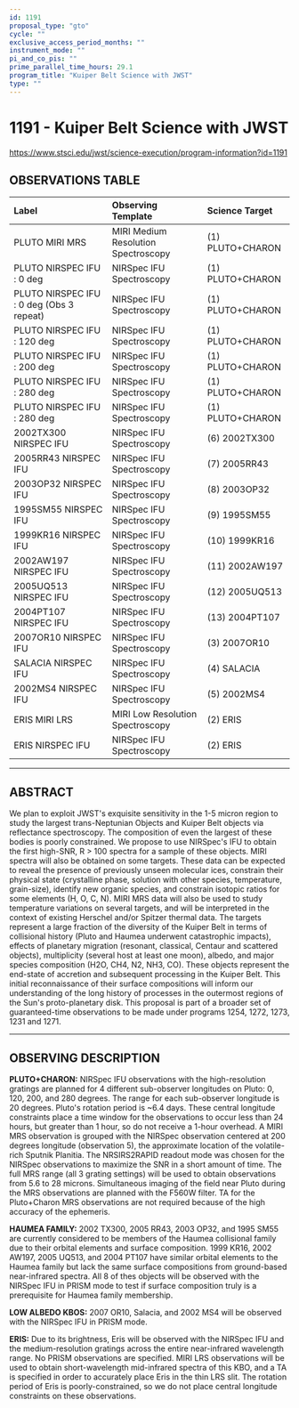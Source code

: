 ```yaml
---
id: 1191
proposal_type: "gto"
cycle: ""
exclusive_access_period_months: ""
instrument_mode: ""
pi_and_co_pis: ""
prime_parallel_time_hours: 29.1
program_title: "Kuiper Belt Science with JWST"
type: ""
---
```

# 1191 - Kuiper Belt Science with JWST
https://www.stsci.edu/jwst/science-execution/program-information?id=1191
## OBSERVATIONS TABLE
| Label                                   | Observing Template                     | Science Target        |
| :-------------------------------------- | :------------------------------------- | :-------------------- |
| PLUTO MIRI MRS                          | MIRI Medium Resolution Spectroscopy    | (1) PLUTO+CHARON      |
| PLUTO NIRSPEC IFU : 0 deg               | NIRSpec IFU Spectroscopy               | (1) PLUTO+CHARON      |
| PLUTO NIRSPEC IFU : 0 deg (Obs 3 repeat)| NIRSpec IFU Spectroscopy               | (1) PLUTO+CHARON      |
| PLUTO NIRSPEC IFU : 120 deg             | NIRSpec IFU Spectroscopy               | (1) PLUTO+CHARON      |
| PLUTO NIRSPEC IFU : 200 deg             | NIRSpec IFU Spectroscopy               | (1) PLUTO+CHARON      |
| PLUTO NIRSPEC IFU : 280 deg             | NIRSpec IFU Spectroscopy               | (1) PLUTO+CHARON      |
| PLUTO NIRSPEC IFU : 280 deg             | NIRSpec IFU Spectroscopy               | (1) PLUTO+CHARON      |
| 2002TX300 NIRSPEC IFU                   | NIRSpec IFU Spectroscopy               | (6) 2002TX300         |
| 2005RR43 NIRSPEC IFU                    | NIRSpec IFU Spectroscopy               | (7) 2005RR43          |
| 2003OP32 NIRSPEC IFU                    | NIRSpec IFU Spectroscopy               | (8) 2003OP32          |
| 1995SM55 NIRSPEC IFU                    | NIRSpec IFU Spectroscopy               | (9) 1995SM55          |
| 1999KR16 NIRSPEC IFU                    | NIRSpec IFU Spectroscopy               | (10) 1999KR16         |
| 2002AW197 NIRSPEC IFU                   | NIRSpec IFU Spectroscopy               | (11) 2002AW197        |
| 2005UQ513 NIRSPEC IFU                   | NIRSpec IFU Spectroscopy               | (12) 2005UQ513        |
| 2004PT107 NIRSPEC IFU                   | NIRSpec IFU Spectroscopy               | (13) 2004PT107        |
| 2007OR10 NIRSPEC IFU                    | NIRSpec IFU Spectroscopy               | (3) 2007OR10          |
| SALACIA NIRSPEC IFU                     | NIRSpec IFU Spectroscopy               | (4) SALACIA           |
| 2002MS4 NIRSPEC IFU                     | NIRSpec IFU Spectroscopy               | (5) 2002MS4           |
| ERIS MIRI LRS                           | MIRI Low Resolution Spectroscopy       | (2) ERIS              |
| ERIS NIRSPEC IFU                        | NIRSpec IFU Spectroscopy               | (2) ERIS              |

---

## ABSTRACT

We plan to exploit JWST's exquisite sensitivity in the 1-5 micron region to study the largest trans-Neptunian Objects and Kuiper Belt objects via reflectance spectroscopy. The composition of even the largest of these bodies is poorly constrained. We propose to use NIRSpec's IFU to obtain the first high-SNR, R > 100 spectra for a sample of these objects. MIRI spectra will also be obtained on some targets. These data can be expected to reveal the presence of previously unseen molecular ices, constrain their physical state (crystalline phase, solution with other species, temperature, grain-size), identify new organic species, and constrain isotopic ratios for some elements (H, O, C, N). MIRI MRS data will also be used to study temperature variations on several targets, and will be interpreted in the context of existing Herschel and/or Spitzer thermal data. The targets represent a large fraction of the diversity of the Kuiper Belt in terms of collisional history (Pluto and Haumea underwent catastrophic impacts), effects of planetary migration (resonant, classical, Centaur and scattered objects), multiplicity (several host at least one moon), albedo, and major species composition (H2O, CH4, N2, NH3, CO). These objects represent the end-state of accretion and subsequent processing in the Kuiper Belt. This initial reconnaissance of their surface compositions will inform our understanding of the long history of processes in the outermost regions of the Sun's proto-planetary disk.
This proposal is part of a broader set of guaranteed-time observations to be made under programs 1254, 1272, 1273, 1231 and 1271.

---

## OBSERVING DESCRIPTION

**PLUTO+CHARON:** NIRSpec IFU observations with the high-resolution gratings are planned for 4 different sub-observer longitudes on Pluto: 0, 120, 200, and 280 degrees. The range for each sub-observer longitude is 20 degrees. Pluto's rotation period is ~6.4 days. These central longitude constraints place a time window for the observations to occur less than 24 hours, but greater than 1 hour, so do not receive a 1-hour overhead. A MIRI MRS observation is grouped with the NIRSpec observation centered at 200 degrees longitude (observation 5), the approximate location of the volatile-rich Sputnik Planitia. The NRSIRS2RAPID readout mode was chosen for the NIRSpec observations to maximize the SNR in a short amount of time. The full MRS range (all 3 grating settings) will be used to obtain observations from 5.6 to 28 microns. Simultaneous imaging of the field near Pluto during the MRS observations are planned with the F560W filter. TA for the Pluto+Charon MRS observations are not required because of the high accuracy of the ephemeris.

**HAUMEA FAMILY:** 2002 TX300, 2005 RR43, 2003 OP32, and 1995 SM55 are currently considered to be members of the Haumea collisional family due to their orbital elements and surface composition. 1999 KR16, 2002 AW197, 2005 UQ513, and 2004 PT107 have similar orbital elements to the Haumea family but lack the same surface compositions from ground-based near-infrared spectra. All 8 of thes objects will be observed with the NIRSpec IFU in PRISM mode to test if surface composition truly is a prerequisite for Haumea family membership.

**LOW ALBEDO KBOS:** 2007 OR10, Salacia, and 2002 MS4 will be observed with the NIRSpec IFU in PRISM mode.

**ERIS:** Due to its brightness, Eris will be observed with the NIRSpec IFU and the medium-resolution gratings across the entire near-infrared wavelength range. No PRISM observations are specified. MIRI LRS observations will be used to obtain short-wavelength mid-infrared spectra of this KBO, and a TA is specified in order to accurately place Eris in the thin LRS slit. The rotation period of Eris is poorly-constrained, so we do not place central longitude constraints on these observations.